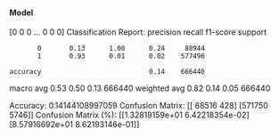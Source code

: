 #### Model
[0 0 0 ... 0 0 0]
Classification Report:
              precision    recall  f1-score   support

           0       0.13      1.00      0.24     88944
           1       0.93      0.01      0.02    577496

    accuracy                           0.14    666440
   macro avg       0.53      0.50      0.13    666440
weighted avg       0.82      0.14      0.05    666440

Accuracy: 0.14144108997059
Confusion Matrix:
[[ 88516    428]
 [571750   5746]]
Confusion Matrix (%):
[[1.32819159e+01 6.42218354e-02]
 [8.57916692e+01 8.62193146e-01]]
